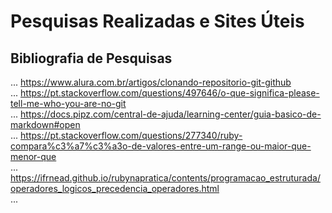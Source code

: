 # Pesquisas Realizadas e Sites Úteis #

<head>

</head>

<body>

<div>

## Bibliografia de Pesquisas ##

... https://www.alura.com.br/artigos/clonando-repositorio-git-github <br>
... https://pt.stackoverflow.com/questions/497646/o-que-significa-please-tell-me-who-you-are-no-git <br>
... https://docs.pipz.com/central-de-ajuda/learning-center/guia-basico-de-markdown#open<br>
... https://pt.stackoverflow.com/questions/277340/ruby-compara%c3%a7%c3%a3o-de-valores-entre-um-range-ou-maior-que-menor-que<br>
... https://ifrnead.github.io/rubynapratica/contents/programacao_estruturada/operadores_logicos_precedencia_operadores.html<br>
... <br>

</div>
</body>
